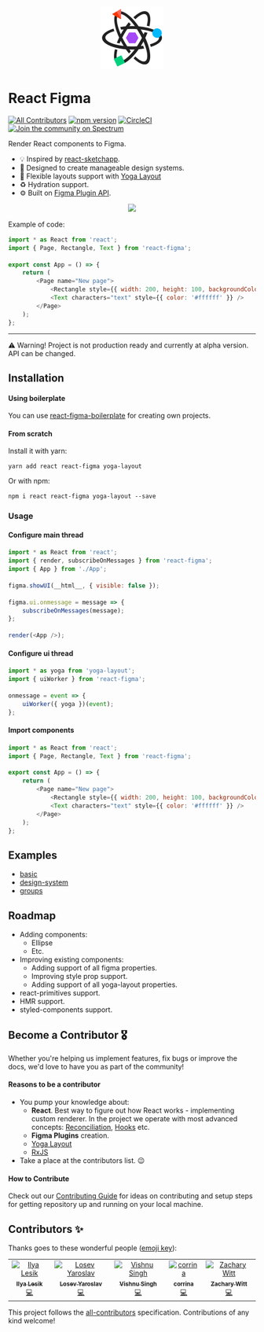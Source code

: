 <p align="center"><img src="./logo.svg" width="128"></p>

# React Figma

[![All Contributors](https://img.shields.io/badge/all_contributors-5-orange.svg?style=flat-square)](#contributors)
[![npm version](https://img.shields.io/npm/v/react-figma.svg)](https://www.npmjs.com/package/react-figma)
[![CircleCI](https://circleci.com/gh/react-figma/react-figma.svg?style=svg)](https://circleci.com/gh/react-figma/react-figma)
[![Join the community on Spectrum](https://withspectrum.github.io/badge/badge.svg)](https://spectrum.chat/react-figma)

Render React components to Figma.

* 💡 Inspired by [react-sketchapp](https://github.com/airbnb/react-sketchapp).
* 🎨 Designed to create manageable design systems.
* 🦄 Flexible layouts support with [Yoga Layout](https://yogalayout.com/)
* ♻️ Hydration support.
* ⚙️ Built on [Figma Plugin API](https://www.figma.com/plugin-docs/intro/).

<p align="center"><img src="./demo.gif" width="800"></p>

Example of code:

```javascript
import * as React from 'react';
import { Page, Rectangle, Text } from 'react-figma';

export const App = () => {
    return (
        <Page name="New page">
            <Rectangle style={{ width: 200, height: 100, backgroundColor: '#dd55aa' }} />
            <Text characters="text" style={{ color: '#ffffff' }} />
        </Page>
    );
};
```

___

⚠️ Warning!️ Project is not production ready and currently at alpha version. API can be changed.


## Installation

#### Using boilerplate

You can use [react-figma-boilerplate](https://github.com/LosYear/react-figma-boilerplate) for creating own projects.

#### From scratch

Install it with yarn:

```
yarn add react react-figma yoga-layout
```

Or with npm:

```
npm i react react-figma yoga-layout --save
```

### Usage

#### Configure main thread

```javascript
import * as React from 'react';
import { render, subscribeOnMessages } from 'react-figma';
import { App } from './App';

figma.showUI(__html__, { visible: false });

figma.ui.onmessage = message => {
    subscribeOnMessages(message);
};

render(<App />);
```

#### Configure ui thread

```javascript
import * as yoga from 'yoga-layout';
import { uiWorker } from 'react-figma';

onmessage = event => {
    uiWorker({ yoga })(event);
};
```

#### Import components

```javascript
import * as React from 'react';
import { Page, Rectangle, Text } from 'react-figma';

export const App = () => {
    return (
        <Page name="New page">
            <Rectangle style={{ width: 200, height: 100, backgroundColor: '#dd55aa' }} />
            <Text characters="text" style={{ color: '#ffffff' }} />
        </Page>
    );
};
```

## Examples

* [basic](examples/basic)
* [design-system](examples/design-system)
* [groups](examples/groups)

## Roadmap

* Adding components:
  - Ellipse
  - Etc.
* Improving existing components:
  - Adding support of all figma properties.
  - Improving style prop support.
  - Adding support of all yoga-layout properties.
* react-primitives support.
* HMR support.
* styled-components support.

## Become a Contributor 🎖

Whether you're helping us implement features, fix bugs or improve the docs, we'd love to have you as part of the community! 

#### Reasons to be a contributor

* You pump your knowledge about:
  - **React**. Best way to figure out how React works - implementing custom renderer. In the project we operate with most advanced concepts: [Reconciliation](https://reactjs.org/docs/reconciliation.html), [Hooks](https://reactjs.org/docs/hooks-intro.html) etc.
  - **Figma Plugins** creation.
  - [Yoga Layout](https://yogalayout.com/)
  - [RxJS](https://rxjs-dev.firebaseapp.com/)
* Take a place at the contributors list. 😉

#### How to Contribute

Check out our [Contributing Guide](./contributing.md) for ideas on contributing and setup steps for getting repository up and running on your local machine.

## Contributors ✨

Thanks goes to these wonderful people ([emoji key](https://allcontributors.org/docs/en/emoji-key)):

<!-- ALL-CONTRIBUTORS-LIST:START - Do not remove or modify this section -->
<!-- prettier-ignore -->
<table>
  <tr>
    <td align="center"><a href="https://twitter.com/ilialesik"><img src="https://avatars2.githubusercontent.com/u/1270648?v=4" width="100px;" alt="Ilya Lesik"/><br /><sub><b>Ilya Lesik</b></sub></a><br /><a href="https://github.com/react-figma/react-figma/commits?author=ilyalesik" title="Code">💻</a></td>
    <td align="center"><a href="http://losyar.com"><img src="https://avatars2.githubusercontent.com/u/1065122?v=4" width="100px;" alt="Losev Yaroslav"/><br /><sub><b>Losev Yaroslav</b></sub></a><br /><a href="https://github.com/react-figma/react-figma/commits?author=LosYear" title="Code">💻</a></td>
    <td align="center"><a href="https://github.com/HVish"><img src="https://avatars1.githubusercontent.com/u/14261201?v=4" width="100px;" alt="Vishnu Singh"/><br /><sub><b>Vishnu Singh</b></sub></a><br /><a href="https://github.com/react-figma/react-figma/commits?author=HVish" title="Code">💻</a></td>
    <td align="center"><a href="http://corrinachow.com"><img src="https://avatars1.githubusercontent.com/u/35117708?v=4" width="100px;" alt="corrina"/><br /><sub><b>corrina</b></sub></a><br /><a href="https://github.com/react-figma/react-figma/commits?author=corrinachow" title="Code">💻</a></td>
    <td align="center"><a href="http://www.zacharyquintenwitt.com"><img src="https://avatars1.githubusercontent.com/u/5651980?v=4" width="100px;" alt="Zachary Witt"/><br /><sub><b>Zachary Witt</b></sub></a><br /><a href="https://github.com/react-figma/react-figma/commits?author=zqwitt" title="Code">💻</a></td>
  </tr>
</table>

<!-- ALL-CONTRIBUTORS-LIST:END -->

This project follows the [all-contributors](https://github.com/all-contributors/all-contributors) specification. Contributions of any kind welcome!
